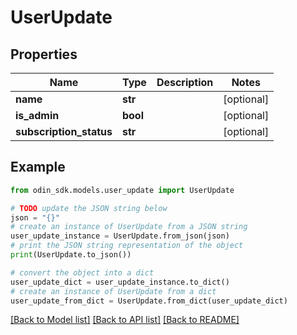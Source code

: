# UserUpdate


## Properties

Name | Type | Description | Notes
------------ | ------------- | ------------- | -------------
**name** | **str** |  | [optional] 
**is_admin** | **bool** |  | [optional] 
**subscription_status** | **str** |  | [optional] 

## Example

```python
from odin_sdk.models.user_update import UserUpdate

# TODO update the JSON string below
json = "{}"
# create an instance of UserUpdate from a JSON string
user_update_instance = UserUpdate.from_json(json)
# print the JSON string representation of the object
print(UserUpdate.to_json())

# convert the object into a dict
user_update_dict = user_update_instance.to_dict()
# create an instance of UserUpdate from a dict
user_update_from_dict = UserUpdate.from_dict(user_update_dict)
```
[[Back to Model list]](../README.md#documentation-for-models) [[Back to API list]](../README.md#documentation-for-api-endpoints) [[Back to README]](../README.md)



